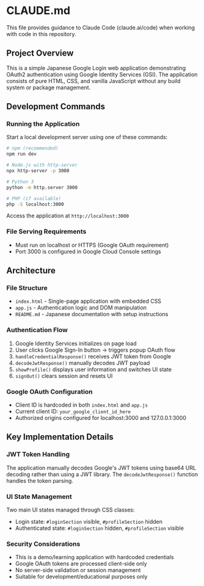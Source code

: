 # CLAUDE.md

This file provides guidance to Claude Code (claude.ai/code) when working with code in this repository.

## Project Overview

This is a simple Japanese Google Login web application demonstrating OAuth2 authentication using Google Identity Services (GSI). The application consists of pure HTML, CSS, and vanilla JavaScript without any build system or package management.

## Development Commands

### Running the Application
Start a local development server using one of these commands:

```bash
# npm (recommended)
npm run dev

# Node.js with http-server
npx http-server -p 3000

# Python 3
python -m http.server 3000

# PHP (if available)
php -S localhost:3000
```

Access the application at `http://localhost:3000`

### File Serving Requirements
- Must run on localhost or HTTPS (Google OAuth requirement)
- Port 3000 is configured in Google Cloud Console settings

## Architecture

### File Structure
- `index.html` - Single-page application with embedded CSS
- `app.js` - Authentication logic and DOM manipulation
- `README.md` - Japanese documentation with setup instructions

### Authentication Flow
1. Google Identity Services initializes on page load
2. User clicks Google Sign-In button → triggers popup OAuth flow
3. `handleCredentialResponse()` receives JWT token from Google
4. `decodeJwtResponse()` manually decodes JWT payload
5. `showProfile()` displays user information and switches UI state
6. `signOut()` clears session and resets UI

### Google OAuth Configuration
- Client ID is hardcoded in both `index.html` and `app.js`
- Current client ID: `your_google_client_id_here`
- Authorized origins configured for localhost:3000 and 127.0.0.1:3000

## Key Implementation Details

### JWT Token Handling
The application manually decodes Google's JWT tokens using base64 URL decoding rather than using a JWT library. The `decodeJwtResponse()` function handles the token parsing.

### UI State Management
Two main UI states managed through CSS classes:
- Login state: `#loginSection` visible, `#profileSection` hidden
- Authenticated state: `#loginSection` hidden, `#profileSection` visible

### Security Considerations
- This is a demo/learning application with hardcoded credentials
- Google OAuth tokens are processed client-side only
- No server-side validation or session management
- Suitable for development/educational purposes only